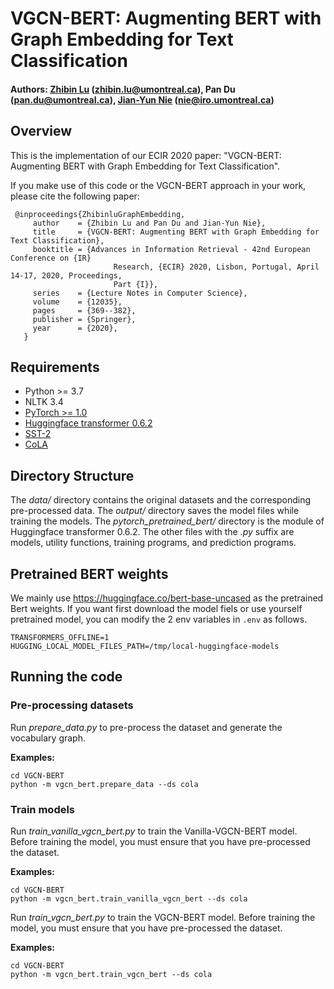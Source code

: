 # VGCN-BERT: Augmenting BERT with Graph Embedding for Text Classification

#### Authors: [Zhibin Lu](https://louis-udm.github.io) (zhibin.lu@umontreal.ca), Pan Du (pan.du@umontreal.ca), [Jian-Yun Nie](http://rali.iro.umontreal.ca/nie/jian-yun-nie/) (nie@iro.umontreal.ca)

## Overview
This is the implementation of our ECIR 2020 paper: "VGCN-BERT: Augmenting BERT with Graph Embedding for Text Classification".

If you make use of this code or the VGCN-BERT approach in your work, please cite the following paper:

     @inproceedings{ZhibinluGraphEmbedding,
	     author    = {Zhibin Lu and Pan Du and Jian-Yun Nie},
	     title     = {VGCN-BERT: Augmenting BERT with Graph Embedding for Text Classification},
	     booktitle = {Advances in Information Retrieval - 42nd European Conference on {IR}
                           Research, {ECIR} 2020, Lisbon, Portugal, April 14-17, 2020, Proceedings,
                           Part {I}},
  	     series    = {Lecture Notes in Computer Science},
  	     volume    = {12035},
  	     pages     = {369--382},
  	     publisher = {Springer},
  	     year      = {2020},
	   }

## Requirements
- Python >= 3.7
- NLTK 3.4
- [PyTorch >= 1.0](https://pytorch.org)
- [Huggingface transformer 0.6.2](https://github.com/huggingface/transformers/releases/tag/v0.6.2)
- [SST-2](https://github.com/kodenii/BERT-SST2)
- [CoLA](https://github.com/nyu-mll/GLUE-baselines)

## Directory Structure
The *data/* directory contains the original datasets and the corresponding pre-processed data. The *output/* directory saves the model files while training the models. The *pytorch_pretrained_bert/* directory is the module of Huggingface transformer 0.6.2. The other files with the *.py* suffix are models, utility functions, training programs, and prediction programs.

## Pretrained BERT weights
We mainly use https://huggingface.co/bert-base-uncased as the pretrained Bert weights. If you want first download the model fiels or use yourself pretrained model, you can modify the 2 env variables in `.env` as follows.
```
TRANSFORMERS_OFFLINE=1
HUGGING_LOCAL_MODEL_FILES_PATH=/tmp/local-huggingface-models
```

## Running the code

### Pre-processing datasets
Run *prepare_data.py* to pre-process the dataset and generate the vocabulary graph.

**Examples:**
```
cd VGCN-BERT
python -m vgcn_bert.prepare_data --ds cola
```

### Train models

Run *train_vanilla_vgcn_bert.py* to train the Vanilla-VGCN-BERT model. Before training the model, you must ensure that you have pre-processed the dataset.

**Examples:**
```
cd VGCN-BERT
python -m vgcn_bert.train_vanilla_vgcn_bert --ds cola
```

Run *train_vgcn_bert.py* to train the VGCN-BERT model. Before training the model, you must ensure that you have pre-processed the dataset.

**Examples:**
```
cd VGCN-BERT
python -m vgcn_bert.train_vgcn_bert --ds cola
```
